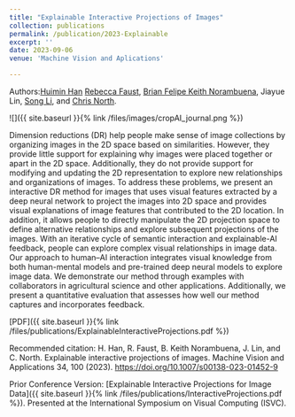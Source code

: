 ```yaml
---
title: "Explainable Interactive Projections of Images"
collection: publications
permalink: /publication/2023-Explainable
excerpt: ''
date: 2023-09-06
venue: 'Machine Vision and Aplications'

---
```


Authors:[Huimin Han](https://hannahhan3.github.io/) [Rebecca Faust](/), [Brian Felipe Keith Norambuena](https://briankeithn.github.io/), Jiayue Lin, [Song Li](https://spes.vt.edu/faculty-staff/faculty/li-song.html), and [Chris North](https://people.cs.vt.edu/north/).


![]({{ site.baseurl }}{% link /files/images/cropAI_journal.png %})

Dimension reductions (DR) help people make sense of image collections by organizing images in the 2D space based on similarities. However, they provide little support for explaining why images were placed together or apart in the 2D space. Additionally, they do not provide support for modifying and updating the 2D representation to explore new relationships and organizations of images. To address these problems, we present an interactive DR method for images that uses visual features extracted by a deep neural network to project the images into 2D space and provides visual explanations of image features that contributed to the 2D location. In addition, it allows people to directly manipulate the 2D projection space to define alternative relationships and explore subsequent projections of the images. With an iterative cycle of semantic interaction and explainable-AI feedback, people can explore complex visual relationships in image data. Our approach to human–AI interaction integrates visual knowledge from both human-mental models and pre-trained deep neural models to explore image data. We demonstrate our method through examples with collaborators in agricultural science and other applications. Additionally, we present a quantitative evaluation that assesses how well our method captures and incorporates feedback.


[PDF]({{ site.baseurl }}{% link /files/publications/ExplainableInteractiveProjections.pdf %})

Recommended citation: H. Han, R. Faust, B. Keith Norambuena, J. Lin, and C. North. Explainable interactive projections of images. Machine Vision and Applications 34, 100 (2023). https://doi.org/10.1007/s00138-023-01452-9


Prior Conference Version: [Explainable Interactive Projections for Image Data]({{ site.baseurl }}{% link /files/publications/InteractiveProjections.pdf %}). Presented at  the International Symposium on Visual Computing (ISVC).
